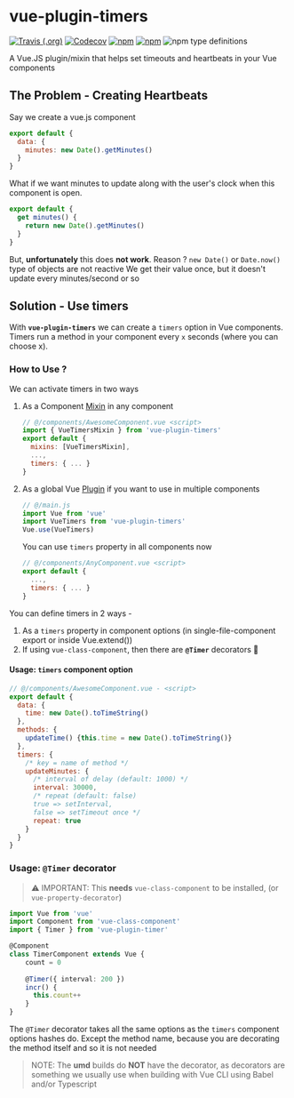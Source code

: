 # vue-plugin-timers
[![Travis (.org)](https://img.shields.io/travis/championswimmer/vue-plugin-timers.svg?style=popout)](https://travis-ci.org/championswimmer/vue-plugin-timers)
[![Codecov](https://img.shields.io/codecov/c/github/championswimmer/vue-plugin-timers.svg?style=popout)](https://codecov.io/github/championswimmer/vue-plugin-timers)
[![npm](https://img.shields.io/npm/v/vue-plugin-timers.svg?style=popout)](https://npmjs.com/vue-plugin-timers)
[![npm](https://img.shields.io/npm/dm/vue-plugin-timers.svg?style=popout)](https://npmjs.com/vue-plugin-timers)
![npm type definitions](https://img.shields.io/npm/types/vue-plugin-timers.svg?style=popout)

A Vue.JS plugin/mixin that helps set timeouts and heartbeats in your Vue components


## The Problem - Creating Heartbeats

Say we create a vue.js component

```js
export default {
  data: {
    minutes: new Date().getMinutes()
  }
}
```
What if we want minutes to update along with the user's clock
when this component is open.

```js
export default {
  get minutes() {
    return new Date().getMinutes()
  }
}
```

But, **unfortunately** this does **not work**.
Reason ?
`new Date()` or `Date.now()` type of objects are not reactive
We get their value once, but it doesn't update every minutes/second or so

## Solution - Use timers

With **`vue-plugin-timers`** we can create a `timers` option in Vue
components. Timers run a method in your component every `x` seconds
(where you can choose x).

### How to Use ?

We can activate timers in two ways

1. As a Component [Mixin](https://vuejs.org/v2/guide/mixins.html) in any component

    ```js
    // @/components/AwesomeComponent.vue <script>
    import { VueTimersMixin } from 'vue-plugin-timers'
    export default {
      mixins: [VueTimersMixin],
      ...,
      timers: { ... }
    }
    ```

2. As a global Vue [Plugin](https://vuejs.org/v2/guide/plugins.html) if you want to use in multiple components

    ```js
    // @/main.js
    import Vue from 'vue'
    import VueTimers from 'vue-plugin-timers'
    Vue.use(VueTimers)
    ```
    You can use `timers` property in all components now
    ```js
    // @/components/AnyComponent.vue <script>
    export default {
      ...,
      timers: { ... }
    }
    ```
You can define timers in 2 ways -
1. As a `timers` property in component options (in single-file-component export or inside Vue.extend())
2. If using `vue-class-component`, then there are **`@Timer`** decorators 🎉

#### Usage: `timers` component option

```js
// @/components/AwesomeComponent.vue - <script>
export default {
  data: {
    time: new Date().toTimeString()
  },
  methods: {
    updateTime() {this.time = new Date().toTimeString()}
  },
  timers: {
    /* key = name of method */
    updateMinutes: {
      /* interval of delay (default: 1000) */
      interval: 30000,
      /* repeat (default: false)
      true => setInterval, 
      false => setTimeout once */
      repeat: true
    }
  }
}
```

### Usage: `@Timer` decorator
> ⚠️ IMPORTANT: This **needs** `vue-class-component` to be installed,
(or `vue-property-decorator`)

```typescript
import Vue from 'vue'
import Component from 'vue-class-component'
import { Timer } from 'vue-plugin-timer'

@Component
class TimerComponent extends Vue {
    count = 0
    
    @Timer({ interval: 200 })
    incr() {
      this.count++
    }
}
```
The `@Timer` decorator takes all the same options as the
`timers` component options hashes do. Except the method name, because
you are decorating the method itself and so it is not needed

> NOTE: The **umd** builds do **NOT** have the decorator,
as decorators are something we usually use when building with
Vue CLI using Babel and/or Typescript
